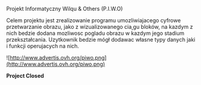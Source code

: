 Projekt Informatyczny Wilqu & Others (P.I.W.O)

Celem projektu jest zrealizowanie programu umozliwiajacego cyfrowe przetwarzanie obrazu, jako z wizualizowanego
cia˛gu bloków, na kazdym z nich bedzie dodana mozliwosc pogladu obrazu w kazdym jego
stadium przekształcania. Uzytkownik bedzie mógł dodawac własne typy danych jaki i funkcji operujacych
na nich.

![http://www.advertis.ovh.org/piwo.png](http://www.advertis.ovh.org/piwo.png)


**Project Closed**
